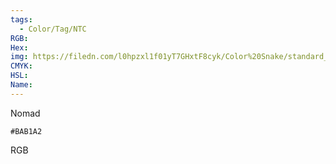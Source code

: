 ```yaml
---
tags:
  - Color/Tag/NTC
RGB:
Hex:
img: https://filedn.com/l0hpzxl1f01yT7GHxtF8cyk/Color%20Snake/standard_csv_to_svg/%23/BAB1A2.svg
CMYK:
HSL:
Name:
---
```

Nomad
```palette
#BAB1A2
```
RGB
